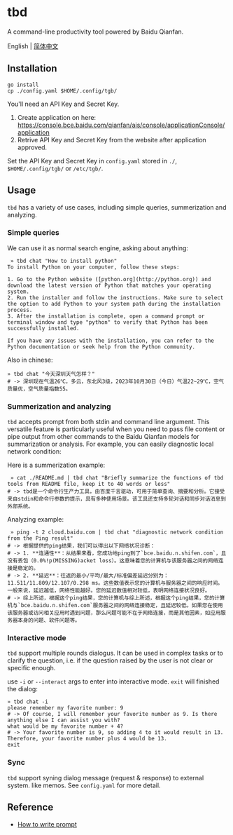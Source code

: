 # tbd
A command-line productivity tool powered by Baidu Qianfan.

English | [简体中文](./README.zh-CN.md)

## Installation

```shell
go install
cp ./config.yaml $HOME/.config/tgb/
```

You'll need an API Key and Secret Key. 

1. Create application on here: https://console.bce.baidu.com/qianfan/ais/console/applicationConsole/application
2. Retrive API Key and Secret Key from the website after application approved.

Set the API Key and Secret Key in `config.yaml` stored in `./`, `$HOME/.config/tgb/` or `/etc/tgb/`.

## Usage
`tbd` has a variety of use cases, including simple queries, summerization and analyzing.

### Simple queries
We can use it as normal search engine, asking about anything:

```shell
 » tbd chat "How to install python"
To install Python on your computer, follow these steps:

1. Go to the Python website ([python.org](http://python.org)) and download the latest version of Python that matches your operating system.
2. Run the installer and follow the instructions. Make sure to select the option to add Python to your system path during the installation process.
3. After the installation is complete, open a command prompt or terminal window and type "python" to verify that Python has been successfully installed.

If you have any issues with the installation, you can refer to the Python documentation or seek help from the Python community.
```

Also in chinese: 

```shell
» tbd chat "今天深圳天气怎样？"
# -> 深圳现在气温26℃，多云，东北风3级，2023年10月30日（今日）气温22~29℃，空气质量优，空气质量指数55。
```

### Summerization and analyzing

`tbd` accepts prompt from both stdin and command line argument. This versatile feature is particularly useful when you need to pass file content or pipe output from other commands to the Baidu Qianfan models for summarization or analysis. For example, you can easily diagnostic local network condition:

Here is a summerization example: 

```shell
 » cat ./README.md | tbd chat "Briefly summarize the functions of tbd tools from README file, keep it to 40 words or less"
# -> tbd是一个命令行生产力工具，由百度千言驱动，可用于简单查询、摘要和分析。它接受来自stdin和命令行参数的提示，具有多种使用场景。该工具还支持多轮对话和同步对话消息到外部系统。
```

Analyzing example:

```shell
 » ping -t 2 cloud.baidu.com | tbd chat "diagnostic network condition from the Ping result"
# -> 根据提供的ping结果，我们可以得出以下网络状况诊断：
# -> 1. **连通性**：从结果来看，您成功地ping到了`bce.baidu.n.shifen.com`，且没有丢包（0.0%!p(MISSING)acket loss）。这意味着您的计算机与该服务器之间的网络连接是稳定的。
# -> 2. **延迟**：往返的最小/平均/最大/标准偏差延迟分别为：11.511/11.809/12.107/0.298 ms。这些数值表示您的计算机与服务器之间的响应时间。一般来说，延迟越低，网络性能越好。您的延迟数值相对较低，表明网络连接状况良好。
# -> 综上所述，根据这个ping结果，您的计算机与综上所述，根据这个ping结果，您的计算机与`bce.baidu.n.shifen.com`服务器之间的网络连接稳定，且延迟较低。如果您在使用该服务器或访问相关应用时遇到问题，那么问题可能不在于网络连接，而是其他因素，如应用服务器本身的问题、软件问题等。
```


### Interactive mode

`tbd` support multiple rounds dialogus. It can be used in complex tasks or to clarify the question, i.e. if the question raised by the user is not clear or specific enough. 

use `-i` or `--interact` args to enter into interactive mode. `exit` will finished the dialog:

```shell
» tbd chat -i
please remember my favorite number: 9
# -> Of course, I will remember your favorite number as 9. Is there anything else I can assist you with?
what would be my favorite number + 4?
# -> Your favorite number is 9, so adding 4 to it would result in 13. Therefore, your favorite number plus 4 would be 13.
exit
```

### Sync 

`tbd` support syning dialog message (request & response) to external system. like memos. See `config.yaml` for more detail.

## Reference

- [How to write prompt](https://console.bce.baidu.com/qianfan/prompt/template)
